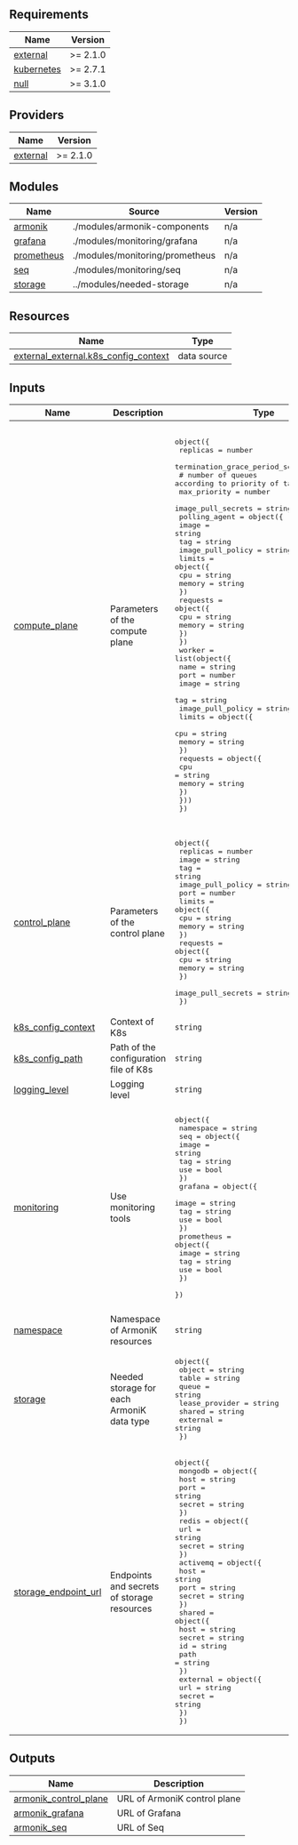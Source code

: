 <!-- BEGIN_TF_DOCS -->
## Requirements

| Name | Version |
|------|---------|
| <a name="requirement_external"></a> [external](#requirement\_external) | >= 2.1.0 |
| <a name="requirement_kubernetes"></a> [kubernetes](#requirement\_kubernetes) | >= 2.7.1 |
| <a name="requirement_null"></a> [null](#requirement\_null) | >= 3.1.0 |

## Providers

| Name | Version |
|------|---------|
| <a name="provider_external"></a> [external](#provider\_external) | >= 2.1.0 |

## Modules

| Name | Source | Version |
|------|--------|---------|
| <a name="module_armonik"></a> [armonik](#module\_armonik) | ./modules/armonik-components | n/a |
| <a name="module_grafana"></a> [grafana](#module\_grafana) | ./modules/monitoring/grafana | n/a |
| <a name="module_prometheus"></a> [prometheus](#module\_prometheus) | ./modules/monitoring/prometheus | n/a |
| <a name="module_seq"></a> [seq](#module\_seq) | ./modules/monitoring/seq | n/a |
| <a name="module_storage"></a> [storage](#module\_storage) | ../modules/needed-storage | n/a |

## Resources

| Name | Type |
|------|------|
| [external_external.k8s_config_context](https://registry.terraform.io/providers/hashicorp/external/latest/docs/data-sources/external) | data source |

## Inputs

| Name | Description | Type | Default | Required |
|------|-------------|------|---------|:--------:|
| <a name="input_compute_plane"></a> [compute\_plane](#input\_compute\_plane) | Parameters of the compute plane | <pre>object({<br>    replicas                         = number<br>    termination_grace_period_seconds = number<br>    # number of queues according to priority of tasks<br>    max_priority                     = number<br>    image_pull_secrets               = string<br>    polling_agent                    = object({<br>      image             = string<br>      tag               = string<br>      image_pull_policy = string<br>      limits            = object({<br>        cpu    = string<br>        memory = string<br>      })<br>      requests          = object({<br>        cpu    = string<br>        memory = string<br>      })<br>    })<br>    worker                           = list(object({<br>      name              = string<br>      port              = number<br>      image             = string<br>      tag               = string<br>      image_pull_policy = string<br>      limits            = object({<br>        cpu    = string<br>        memory = string<br>      })<br>      requests          = object({<br>        cpu    = string<br>        memory = string<br>      })<br>    }))<br>  })</pre> | <pre>{<br>  "image_pull_secrets": "",<br>  "max_priority": 1,<br>  "polling_agent": {<br>    "image": "dockerhubaneo/armonik_pollingagent",<br>    "image_pull_policy": "IfNotPresent",<br>    "limits": {<br>      "cpu": "100m",<br>      "memory": "128Mi"<br>    },<br>    "requests": {<br>      "cpu": "100m",<br>      "memory": "128Mi"<br>    },<br>    "tag": "0.0.4"<br>  },<br>  "replicas": 1,<br>  "termination_grace_period_seconds": 30,<br>  "worker": [<br>    {<br>      "image": "dockerhubaneo/armonik_worker_dll",<br>      "image_pull_policy": "IfNotPresent",<br>      "limits": {<br>        "cpu": "920m",<br>        "memory": "2048Mi"<br>      },<br>      "name": "compute",<br>      "port": 80,<br>      "requests": {<br>        "cpu": "50m",<br>        "memory": "100Mi"<br>      },<br>      "tag": "0.0.4"<br>    }<br>  ]<br>}</pre> | no |
| <a name="input_control_plane"></a> [control\_plane](#input\_control\_plane) | Parameters of the control plane | <pre>object({<br>    replicas           = number<br>    image              = string<br>    tag                = string<br>    image_pull_policy  = string<br>    port               = number<br>    limits             = object({<br>      cpu    = string<br>      memory = string<br>    })<br>    requests           = object({<br>      cpu    = string<br>      memory = string<br>    })<br>    image_pull_secrets = string<br>  })</pre> | <pre>{<br>  "image": "dockerhubaneo/armonik_control",<br>  "image_pull_policy": "IfNotPresent",<br>  "image_pull_secrets": "",<br>  "limits": {<br>    "cpu": "1000m",<br>    "memory": "1024Mi"<br>  },<br>  "port": 5001,<br>  "replicas": 1,<br>  "requests": {<br>    "cpu": "100m",<br>    "memory": "128Mi"<br>  },<br>  "tag": "0.0.4"<br>}</pre> | no |
| <a name="input_k8s_config_context"></a> [k8s\_config\_context](#input\_k8s\_config\_context) | Context of K8s | `string` | `"default"` | no |
| <a name="input_k8s_config_path"></a> [k8s\_config\_path](#input\_k8s\_config\_path) | Path of the configuration file of K8s | `string` | `"~/.kube/config"` | no |
| <a name="input_logging_level"></a> [logging\_level](#input\_logging\_level) | Logging level | `string` | `"Information"` | no |
| <a name="input_monitoring"></a> [monitoring](#input\_monitoring) | Use monitoring tools | <pre>object({<br>    namespace  = string<br>    seq        = object({<br>      image = string<br>      tag   = string<br>      use   = bool<br>    })<br>    grafana    = object({<br>      image = string<br>      tag   = string<br>      use   = bool<br>    })<br>    prometheus = object({<br>      image = string<br>      tag   = string<br>      use   = bool<br>    })<br>  })</pre> | <pre>{<br>  "grafana": {<br>    "image": "grafana/grafana",<br>    "tag": "latest",<br>    "use": false<br>  },<br>  "namespace": "armonik-monitoring",<br>  "prometheus": {<br>    "image": "prom/prometheus",<br>    "tag": "latest",<br>    "use": false<br>  },<br>  "seq": {<br>    "image": "datalust/seq",<br>    "tag": "2021.4",<br>    "use": true<br>  }<br>}</pre> | no |
| <a name="input_namespace"></a> [namespace](#input\_namespace) | Namespace of ArmoniK resources | `string` | `"armonik"` | no |
| <a name="input_storage"></a> [storage](#input\_storage) | Needed storage for each ArmoniK data type | <pre>object({<br>    object         = string<br>    table          = string<br>    queue          = string<br>    lease_provider = string<br>    shared         = string<br>    external       = string<br>  })</pre> | <pre>{<br>  "external": "",<br>  "lease_provider": "MongoDB",<br>  "object": "Redis",<br>  "queue": "Amqp",<br>  "shared": "HostPath",<br>  "table": "MongoDB"<br>}</pre> | no |
| <a name="input_storage_endpoint_url"></a> [storage\_endpoint\_url](#input\_storage\_endpoint\_url) | Endpoints and secrets of storage resources | <pre>object({<br>    mongodb  = object({<br>      host   = string<br>      port   = string<br>      secret = string<br>    })<br>    redis    = object({<br>      url    = string<br>      secret = string<br>    })<br>    activemq = object({<br>      host   = string<br>      port   = string<br>      secret = string<br>    })<br>    shared   = object({<br>      host   = string<br>      secret = string<br>      id     = string<br>      path   = string<br>    })<br>    external = object({<br>      url    = string<br>      secret = string<br>    })<br>  })</pre> | <pre>{<br>  "activemq": {<br>    "host": "",<br>    "port": "",<br>    "secret": ""<br>  },<br>  "external": {<br>    "secret": "",<br>    "url": ""<br>  },<br>  "mongodb": {<br>    "host": "",<br>    "port": "",<br>    "secret": ""<br>  },<br>  "redis": {<br>    "secret": "",<br>    "url": ""<br>  },<br>  "shared": {<br>    "host": "",<br>    "id": "",<br>    "path": "/data",<br>    "secret": ""<br>  }<br>}</pre> | no |

## Outputs

| Name | Description |
|------|-------------|
| <a name="output_armonik_control_plane"></a> [armonik\_control\_plane](#output\_armonik\_control\_plane) | URL of ArmoniK control plane |
| <a name="output_armonik_grafana"></a> [armonik\_grafana](#output\_armonik\_grafana) | URL of Grafana |
| <a name="output_armonik_seq"></a> [armonik\_seq](#output\_armonik\_seq) | URL of Seq |
<!-- END_TF_DOCS -->